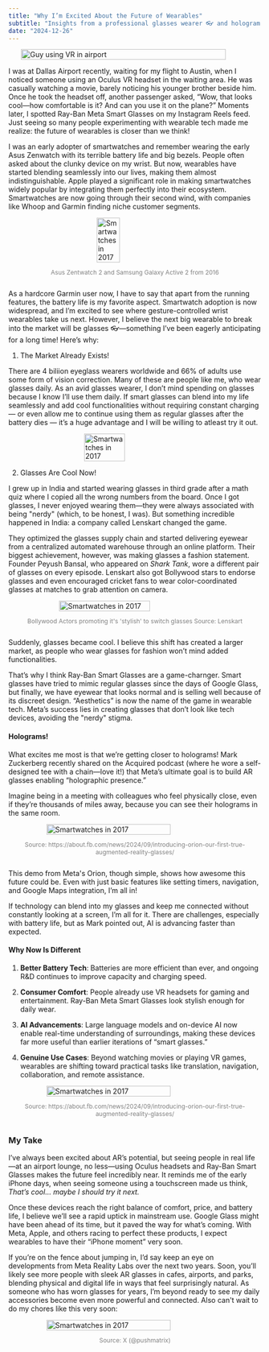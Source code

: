 ```yaml
---
title: "Why I’m Excited About the Future of Wearables"
subtitle: "Insights from a professional glasses wearer 👓 and hologram enthusiast"
date: "2024-12-26"
---
```



<div style="display: flex; flex-direction: column; justify-content: center; align-items: center;">
  <img src="/images/airport-vr.png" alt="Guy using VR in airport" style="width:90%; height:auto;">
  <!-- <p style="text-align: center; font-size: 0.5rem; color: gray;">Source: AI-Generated</p> -->
</div>



I was at Dallas Airport recently, waiting for my flight to Austin, when I noticed someone using an Oculus VR headset in the waiting area. He was casually watching a movie, barely noticing his younger brother beside him. Once he took the headset off, another passenger asked, “Wow, that looks cool—how comfortable is it? And can you use it on the plane?” Moments later, I spotted Ray-Ban Meta Smart Glasses on my Instagram Reels feed. Just seeing so many people experimenting with wearable tech made me realize: the future of wearables is closer than we think!

I was an early adopter of smartwatches and remember wearing the early Asus Zenwatch with its terrible battery life and big bezels. People often asked about the clunky device on my wrist. But now, wearables have started blending seamlessly into our lives, making them almost indistinguishable. Apple played a significant role in making smartwatches widely popular by integrating them perfectly into their ecosystem. Smartwatches are now going through their second wind, with companies like Whoop and Garmin finding niche customer segments.

<div style="display: flex; flex-direction: column; justify-content: center; align-items: center;">
  <img src="/images/smart-watch.png" alt="Smartwatches in 2017" style="width:30%; height:auto;">
  <p style="text-align: center; font-size: 0.75rem; color: gray;">Asus Zentwatch 2 and Samsung Galaxy Active 2 from 2016</p> 
</div>


As a hardcore Garmin user now, I have to say that apart from the running features, the battery life is my favorite aspect. Smartwatch adoption is now widespread, and I’m excited to see where gesture-controlled wrist wearables take us next. However, I believe the next big wearable to break into the market will be  glasses 👓—something I’ve been eagerly anticipating for a long time! Here’s why:

 1. The Market Already Exists! 
 
 There are 4 biliion eyeglass wearers worldwide and 66% of adults use some form of vision correction. Many of these are people like me, who wear glasses daily. As an avid glasses wearer, I don’t mind spending on glasses because I know I’ll use them daily. If smart glasses can blend into my life seamlessly and add cool functionalities without requiring constant charging — or even allow me to continue using them as regular glasses after the battery dies — it’s a huge advantage and I will be willing to atleast try it out. 

 <div style="display: flex; flex-direction: column; justify-content: center; align-items: center;">
  <img src="/images/glasses-personal.png" alt="Smartwatches in 2017" style="width:40%; height:auto;">
  <!-- <p style="text-align: center; font-size: 0.5rem; color: gray;">Asus Zentwatch 2 and Samsung Galaxy Active 2 from 2016</p>  -->
</div>


 2. Glasses Are Cool Now!
 
 I grew up in India and started wearing glasses in third grade after a math quiz where I copied all the wrong numbers from the board. Once I got glasses, I never enjoyed wearing them—they were always associated with being "nerdy" (which, to be honest, I was). But something incredible happened in India: a company called Lenskart changed the game.
 
 They optimized the glasses supply chain and started delivering eyewear from a centralized automated warehouse through an online platform. Their biggest achievement, however, was making glasses a fashion statement. Founder Peyush Bansal, who appeared on  _Shark Tank_, wore a different pair of glasses on every episode. Lenskart also got Bollywood stars to endorse glasses and even encouraged cricket fans to wear color-coordinated glasses at matches to grab attention on camera.

 <div style="display: flex; flex-direction: column; justify-content: center; align-items: center;">
  <img src="/images/lenskart.png" alt="Smartwatches in 2017" style="width:60%; height:auto;">
  <p style="text-align: center; font-size: 0.75rem; color: gray;">Bollywood Actors promoting it's 'stylish' to switch glasses Source: Lenskart</p> 
</div>
 
 
 Suddenly, glasses became cool. I believe this shift has created a larger market, as people who wear glasses for fashion won’t mind added functionalities.



That’s why I think Ray-Ban Smart Glasses are a game-charnger. Smart glasses have tried to mimic regular glasses since the days of Google Glass, but finally, we have eyewear that looks normal and is selling well because of its discreet design. “Aesthetics” is now the name of the game in wearable tech. Meta’s success lies in creating glasses that don’t look like tech devices, avoiding the "nerdy" stigma.

#### Holograms!

What excites me most is that we’re getting closer to holograms! Mark Zuckerberg recently shared on the  Acquired podcast (where he wore a self-designed tee with a chain—love it!) that Meta’s ultimate goal is to build AR glasses enabling “holographic presence.”

Imagine being in a meeting with colleagues who feel physically close, even if they’re thousands of miles away, because you can see their holograms in the same room.

<div style="display: flex; flex-direction: column; justify-content: center; align-items: center;">
  <img src="https://about.fb.com/wp-content/uploads/2024/09/04_recipes.gif?resize=960%2C836" alt="Smartwatches in 2017" style="width:70%; height:auto;">
  <p style="text-align: center; font-size: 0.75rem; color: gray;">Source: https://about.fb.com/news/2024/09/introducing-orion-our-first-true-augmented-reality-glasses/ </p> 
</div>


This demo from Meta's Orion, though simple, shows how awesome this future could be. Even with just basic features like setting timers, navigation, and Google Maps integration, I’m all in!

If technology can blend into my glasses and keep me connected without constantly looking at a screen, I’m all for it. There are challenges, especially with battery life, but as Mark pointed out, AI is advancing faster than expected.

#### Why Now Is Different

1.  **Better Battery Tech**: Batteries are more efficient than ever, and ongoing R&D continues to improve capacity and charging speed.
    
2.  **Consumer Comfort**: People already use VR headsets for gaming and entertainment. Ray-Ban Meta Smart Glasses look stylish enough for daily wear.
    
3.  **AI Advancements**: Large language models and on-device AI now enable real-time understanding of surroundings, making these devices far more useful than earlier iterations of “smart glasses.”
    
4.  **Genuine Use Cases**: Beyond watching movies or playing VR games, wearables are shifting toward practical tasks like translation, navigation, collaboration, and remote assistance.

<div style="display: flex; flex-direction: column; justify-content: center; align-items: center;">
  <img src="https://about.fb.com/wp-content/uploads/2024/09/05_whatcomesnext.png?resize=960%2C836" alt="Smartwatches in 2017" style="width:70%; height:auto;">
  <p style="text-align: center; font-size: 0.75rem; color: gray;">Source: https://about.fb.com/news/2024/09/introducing-orion-our-first-true-augmented-reality-glasses/ </p> 
</div>
    

### My Take

I’ve always been excited about AR’s potential, but seeing people in real life—at an airport lounge, no less—using Oculus headsets and Ray-Ban Smart Glasses makes the future feel incredibly near. It reminds me of the early iPhone days, when seeing someone using a touchscreen made us think,  _That’s cool… maybe I should try it next._

Once these devices reach the right balance of comfort, price, and battery life, I believe we’ll see a rapid uptick in mainstream use. Google Glass might have been ahead of its time, but it paved the way for what’s coming. With Meta, Apple, and others racing to perfect these products, I expect wearables to have their “iPhone moment” very soon.

If you’re on the fence about jumping in, I’d say keep an eye on developments from Meta Reality Labs over the next two years. Soon, you’ll likely see more people with sleek AR glasses in cafes, airports, and parks, blending physical and digital life in ways that feel surprisingly natural. As someone who has worn glasses for years, I’m beyond ready to see my daily accessories become even more powerful and connected. Also can't wait to do my chores like this very soon: 

<div style="display: flex; flex-direction: column; justify-content: center; align-items: center;">
  <img src="/images/ar-chores.png" alt="Smartwatches in 2017" style="width:70%; height:auto;">
  <p style="text-align: center; font-size: 0.75rem; color: gray;">Source: X (@pushmatrix) </p> 
</div>